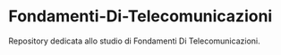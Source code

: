 # Fondamenti-Di-Telecomunicazioni
Repository dedicata allo studio di Fondamenti Di Telecomunicazioni.
